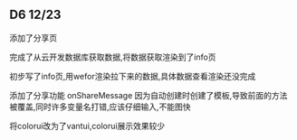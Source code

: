 ## D6 12/23

添加了分享页

完成了从云开发数据库获取数据,将数据获取渲染到了info页

初步写了info页,用wefor渲染拉下来的数据,具体数据查看渲染还没完成

添加了分享功能 onShareMessage  因为自动创建时创建了模板,导致前面的方法被覆盖,同时许多变量名打错,应该仔细输入,不能图快

将colorui改为了vantui,colorui展示效果较少